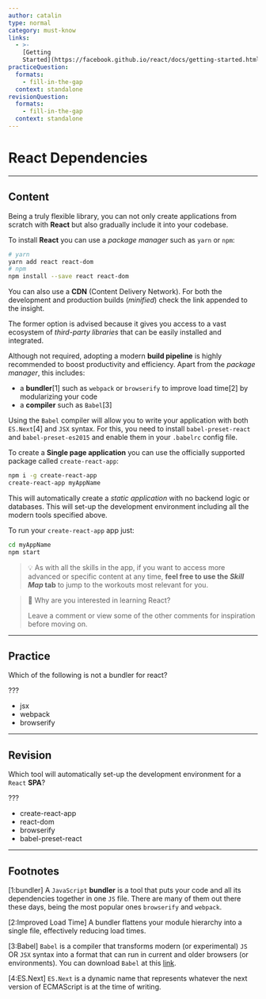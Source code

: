 ```yaml
---
author: catalin
type: normal
category: must-know
links:
  - >-
    [Getting
    Started](https://facebook.github.io/react/docs/getting-started.html){website}
practiceQuestion:
  formats:
    - fill-in-the-gap
  context: standalone
revisionQuestion:
  formats:
    - fill-in-the-gap
  context: standalone
---
```


# React Dependencies


---

## Content

Being a truly flexible library, you can not only create applications from scratch with **React** but also gradually include it into your codebase.

To install **React** you can use a *package manager* such as `yarn` or `npm`:

```bash
# yarn
yarn add react react-dom
# npm
npm install --save react react-dom
```

You can also use a **CDN** (Content Delivery Network). For both the development and production builds (*minified*) check the link appended to the insight.

The former option is advised because it gives you access to a vast ecosystem of *third-party libraries* that can be easily installed and integrated.

Although not required, adopting a modern **build pipeline** is highly recommended to boost productivity and efficiency. Apart from the *package manager*, this includes:

- a **bundler**[1] such as `webpack` or `browserify` to improve load time[2] by modularizing your code
- a **compiler** such as `Babel`[3]

Using the `Babel` compiler will allow you to write your application with both `ES.Next`[4] and `JSX` syntax. For this, you need to install `babel-preset-react` and `babel-preset-es2015` and enable them in your `.babelrc` config file.

To create a **Single page application** you can use the officially supported package called `create-react-app`:

```bash
npm i -g create-react-app
create-react-app myAppName
```

This will automatically create a *static application* with no backend logic or databases. This will set-up the development environment including all the modern tools specified above.

To run your `create-react-app` app just:

```bash
cd myAppName
npm start
```

> 💡 As with all the skills in the app, if you want to access more advanced or specific content at any time, **feel free to use the *Skill Map* tab** to jump to the workouts most relevant for you.

> 💬 Why are you interested in learning React?
>
> Leave a comment or view some of the other comments for inspiration before moving on.


---

## Practice

Which of the following is not a bundler for react?

???

- jsx
- webpack
- browserify


---

## Revision

Which tool will automatically set-up the development environment for a `React` **SPA**?

???

- create-react-app
- react-dom
- browserify
- babel-preset-react


---

## Footnotes

[1:bundler]
A `JavaScript` **bundler** is a tool that puts your code and all its dependencies together in one `JS` file. There are many of them out there these days, being the most popular ones `browserify` and `webpack`.

[2:Improved Load Time]
A bundler flattens your module hierarchy into a single file, effectively reducing load times.

[3:Babel]
`Babel` is a compiler that transforms modern (or experimental) `JS` OR `JSX` syntax into a format that can run in current and older browsers (or environments).  You can download `Babel` at this [link](https://babeljs.io/).

[4:ES.Next]
`ES.Next` is a dynamic name that represents whatever the next version of ECMAScript is at the time of writing.
